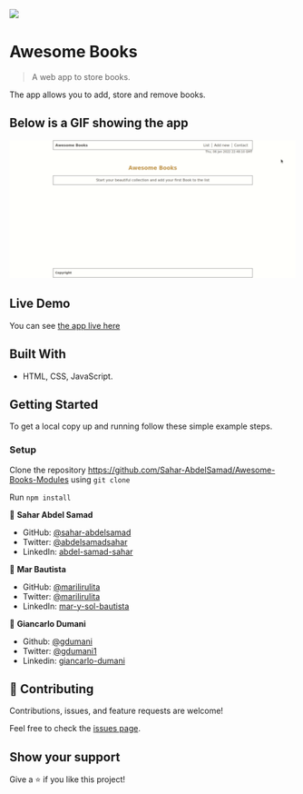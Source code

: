 ![](https://img.shields.io/badge/Microverse-blueviolet)

# Awesome Books

> A web app to store books.

The app allows you to add, store and remove books.

## Below is a GIF showing the app
![gif](awesome-book.gif)

## Live Demo

You can see [the app live here](https://sahar-abdelsamad.github.io/Awesome-Books/)

## Built With

- HTML, CSS, JavaScript.

## Getting Started

To get a local copy up and running follow these simple example steps.

### Setup

 Clone the repository https://github.com/Sahar-AbdelSamad/Awesome-Books-Modules using `git clone`
 
 Run `npm install`


👤 **Sahar Abdel Samad**

- GitHub: [@sahar-abdelsamad](https://github.com/Sahar-AbdelSamad)
- Twitter: [@abdelsamadsahar](https://twitter.com/AbdelSamadSahar)
- LinkedIn: [abdel-samad-sahar](https://www.linkedin.com/in/abdel-samad-sahar-353977223/)

👤 **Mar Bautista**

- GitHub: [@marilirulita](https://github.com/marilirulita)
- Twitter: [@marilirulita](https://twitter.com/marylirulita)
- LinkedIn: [mar-y-sol-bautista](https://www.linkedin.com/in/mar-y-sol-bautista-5a6894151/)

👤 **Giancarlo Dumani**

- Github: [@gdumani](https://github.com/gdumani)
- Twitter: [@gdumani1](https://twitter.com/gdumani1)
- Linkedin: [giancarlo-dumani](https://www.linkedin.com/in/giancarlo-dumani-a7364a1a1/)


## 🤝 Contributing

Contributions, issues, and feature requests are welcome!

Feel free to check the [issues page](https://github.com/Sahar-AbdelSamad/Awesome-Books/issues).

## Show your support

Give a ⭐️ if you like this project!
